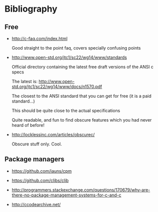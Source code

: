 # Bibliography

## Free

-   <http://c-faq.com/index.html>

    Good straight to the point faq, covers specially confusing points

-   <http://www.open-std.org/jtc1/sc22/wg14/www/standards>

    Official directory containing the latest free draft versions of the ANSI c specs

    The latest is: <http://www.open-std.org/jtc1/sc22/wg14/www/docs/n1570.pdf>

    The closest to the ANSI standard that you can get for free (it is a paid standard...)

    This should be quite close to the actual specifications

    Quite readable, and fun to find obscure features which you had never heard of before!

-   <http://locklessinc.com/articles/obscurec/>

    Obscure stuff only. Cool.

## Package managers

-   <https://github.com/iauns/cpm>

-   <https://github.com/clibs/clib>

-   <http://programmers.stackexchange.com/questions/170679/why-are-there-no-package-management-systems-for-c-and-c>

-   <http://ccodearchive.net/>
